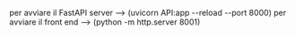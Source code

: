 per avviare il FastAPI server --> (uvicorn API:app --reload --port 8000) 
per avviare il front end --> (python -m http.server 8001)
